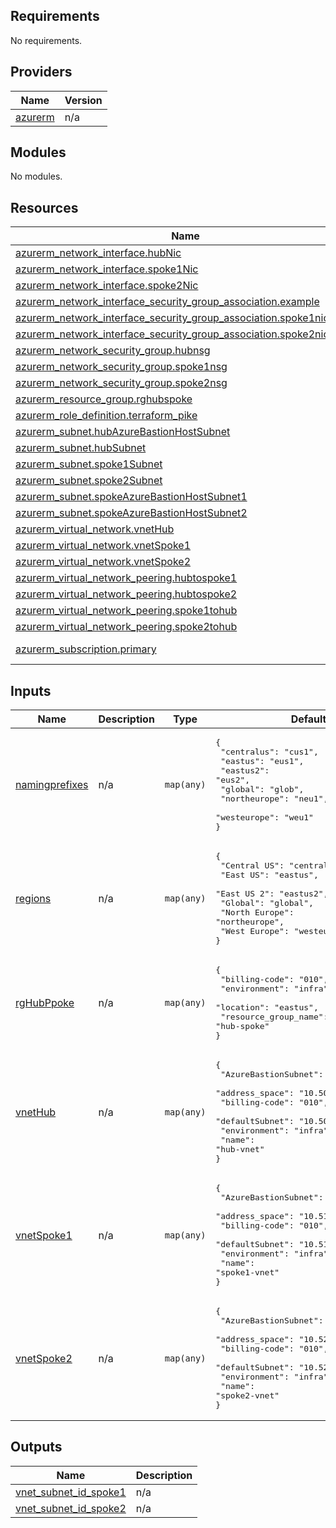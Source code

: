 <!-- BEGIN_TF_DOCS -->
## Requirements

No requirements.

## Providers

| Name | Version |
|------|---------|
| <a name="provider_azurerm"></a> [azurerm](#provider\_azurerm) | n/a |

## Modules

No modules.

## Resources

| Name | Type |
|------|------|
| [azurerm_network_interface.hubNic](https://registry.terraform.io/providers/hashicorp/azurerm/latest/docs/resources/network_interface) | resource |
| [azurerm_network_interface.spoke1Nic](https://registry.terraform.io/providers/hashicorp/azurerm/latest/docs/resources/network_interface) | resource |
| [azurerm_network_interface.spoke2Nic](https://registry.terraform.io/providers/hashicorp/azurerm/latest/docs/resources/network_interface) | resource |
| [azurerm_network_interface_security_group_association.example](https://registry.terraform.io/providers/hashicorp/azurerm/latest/docs/resources/network_interface_security_group_association) | resource |
| [azurerm_network_interface_security_group_association.spoke1nictonsg](https://registry.terraform.io/providers/hashicorp/azurerm/latest/docs/resources/network_interface_security_group_association) | resource |
| [azurerm_network_interface_security_group_association.spoke2nictonsg](https://registry.terraform.io/providers/hashicorp/azurerm/latest/docs/resources/network_interface_security_group_association) | resource |
| [azurerm_network_security_group.hubnsg](https://registry.terraform.io/providers/hashicorp/azurerm/latest/docs/resources/network_security_group) | resource |
| [azurerm_network_security_group.spoke1nsg](https://registry.terraform.io/providers/hashicorp/azurerm/latest/docs/resources/network_security_group) | resource |
| [azurerm_network_security_group.spoke2nsg](https://registry.terraform.io/providers/hashicorp/azurerm/latest/docs/resources/network_security_group) | resource |
| [azurerm_resource_group.rghubspoke](https://registry.terraform.io/providers/hashicorp/azurerm/latest/docs/resources/resource_group) | resource |
| [azurerm_role_definition.terraform_pike](https://registry.terraform.io/providers/hashicorp/azurerm/latest/docs/resources/role_definition) | resource |
| [azurerm_subnet.hubAzureBastionHostSubnet](https://registry.terraform.io/providers/hashicorp/azurerm/latest/docs/resources/subnet) | resource |
| [azurerm_subnet.hubSubnet](https://registry.terraform.io/providers/hashicorp/azurerm/latest/docs/resources/subnet) | resource |
| [azurerm_subnet.spoke1Subnet](https://registry.terraform.io/providers/hashicorp/azurerm/latest/docs/resources/subnet) | resource |
| [azurerm_subnet.spoke2Subnet](https://registry.terraform.io/providers/hashicorp/azurerm/latest/docs/resources/subnet) | resource |
| [azurerm_subnet.spokeAzureBastionHostSubnet1](https://registry.terraform.io/providers/hashicorp/azurerm/latest/docs/resources/subnet) | resource |
| [azurerm_subnet.spokeAzureBastionHostSubnet2](https://registry.terraform.io/providers/hashicorp/azurerm/latest/docs/resources/subnet) | resource |
| [azurerm_virtual_network.vnetHub](https://registry.terraform.io/providers/hashicorp/azurerm/latest/docs/resources/virtual_network) | resource |
| [azurerm_virtual_network.vnetSpoke1](https://registry.terraform.io/providers/hashicorp/azurerm/latest/docs/resources/virtual_network) | resource |
| [azurerm_virtual_network.vnetSpoke2](https://registry.terraform.io/providers/hashicorp/azurerm/latest/docs/resources/virtual_network) | resource |
| [azurerm_virtual_network_peering.hubtospoke1](https://registry.terraform.io/providers/hashicorp/azurerm/latest/docs/resources/virtual_network_peering) | resource |
| [azurerm_virtual_network_peering.hubtospoke2](https://registry.terraform.io/providers/hashicorp/azurerm/latest/docs/resources/virtual_network_peering) | resource |
| [azurerm_virtual_network_peering.spoke1tohub](https://registry.terraform.io/providers/hashicorp/azurerm/latest/docs/resources/virtual_network_peering) | resource |
| [azurerm_virtual_network_peering.spoke2tohub](https://registry.terraform.io/providers/hashicorp/azurerm/latest/docs/resources/virtual_network_peering) | resource |
| [azurerm_subscription.primary](https://registry.terraform.io/providers/hashicorp/azurerm/latest/docs/data-sources/subscription) | data source |

## Inputs

| Name | Description | Type | Default | Required |
|------|-------------|------|---------|:--------:|
| <a name="input_namingprefixes"></a> [namingprefixes](#input\_namingprefixes) | n/a | `map(any)` | <pre>{<br>  "centralus": "cus1",<br>  "eastus": "eus1",<br>  "eastus2": "eus2",<br>  "global": "glob",<br>  "northeurope": "neu1",<br>  "westeurope": "weu1"<br>}</pre> | no |
| <a name="input_regions"></a> [regions](#input\_regions) | n/a | `map(any)` | <pre>{<br>  "Central US": "centralus",<br>  "East US": "eastus",<br>  "East US 2": "eastus2",<br>  "Global": "global",<br>  "North Europe": "northeurope",<br>  "West Europe": "westeurope"<br>}</pre> | no |
| <a name="input_rgHubPpoke"></a> [rgHubPpoke](#input\_rgHubPpoke) | n/a | `map(any)` | <pre>{<br>  "billing-code": "010",<br>  "environment": "infra",<br>  "location": "eastus",<br>  "resource_group_name": "hub-spoke"<br>}</pre> | no |
| <a name="input_vnetHub"></a> [vnetHub](#input\_vnetHub) | n/a | `map(any)` | <pre>{<br>  "AzureBastionSubnet": "10.50.1.0/24",<br>  "address_space": "10.50.0.0/16",<br>  "billing-code": "010",<br>  "defaultSubnet": "10.50.2.0/24",<br>  "environment": "infra",<br>  "name": "hub-vnet"<br>}</pre> | no |
| <a name="input_vnetSpoke1"></a> [vnetSpoke1](#input\_vnetSpoke1) | n/a | `map(any)` | <pre>{<br>  "AzureBastionSubnet": "10.51.1.0/24",<br>  "address_space": "10.51.0.0/16",<br>  "billing-code": "010",<br>  "defaultSubnet": "10.51.2.0/24",<br>  "environment": "infra",<br>  "name": "spoke1-vnet"<br>}</pre> | no |
| <a name="input_vnetSpoke2"></a> [vnetSpoke2](#input\_vnetSpoke2) | n/a | `map(any)` | <pre>{<br>  "AzureBastionSubnet": "10.52.1.0/24",<br>  "address_space": "10.52.0.0/16",<br>  "billing-code": "010",<br>  "defaultSubnet": "10.52.2.0/24",<br>  "environment": "infra",<br>  "name": "spoke2-vnet"<br>}</pre> | no |

## Outputs

| Name | Description |
|------|-------------|
| <a name="output_vnet_subnet_id_spoke1"></a> [vnet\_subnet\_id\_spoke1](#output\_vnet\_subnet\_id\_spoke1) | n/a |
| <a name="output_vnet_subnet_id_spoke2"></a> [vnet\_subnet\_id\_spoke2](#output\_vnet\_subnet\_id\_spoke2) | n/a |
<!-- END_TF_DOCS -->